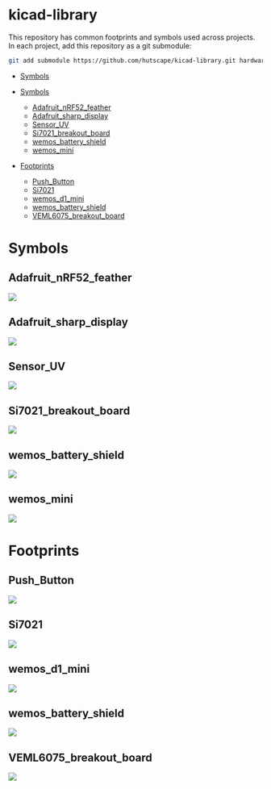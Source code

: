 # kicad-library

This repository has common footprints and symbols used across projects. In each project, add this repository as a git submodule:

```sh
git add submodule https://github.com/hutscape/kicad-library.git hardware/library
```

<!-- START doctoc generated TOC please keep comment here to allow auto update -->
<!-- DON'T EDIT THIS SECTION, INSTEAD RE-RUN doctoc TO UPDATE -->
- [Symbols](#symbols)

- [Symbols](#symbols)
  - [Adafruit_nRF52_feather](#adafruit_nrf52_feather)
  - [Adafruit_sharp_display](#adafruit_sharp_display)
  - [Sensor_UV](#sensor_uv)
  - [Si7021_breakout_board](#si7021_breakout_board)
  - [wemos_battery_shield](#wemos_battery_shield)
  - [wemos_mini](#wemos_mini)
- [Footprints](#footprints)
  - [Push_Button](#push_button)
  - [Si7021](#si7021)
  - [wemos_d1_mini](#wemos_d1_mini)
  - [wemos_battery_shield](#wemos_battery_shield-1)
  - [VEML6075_breakout_board](#veml6075_breakout_board)

<!-- END doctoc generated TOC please keep comment here to allow auto update -->

# Symbols

## Adafruit_nRF52_feather

![](images/symbols/Adafruit_nRF52_feather.png)

## Adafruit_sharp_display

![](images/symbols/Adafruit_sharp_display.png)

## Sensor_UV

![](images/symbols/Sensor_UV.png)

## Si7021_breakout_board

![](images/symbols/Si7021_breakout_board.png)

## wemos_battery_shield

![](images/symbols/wemos_battery_shield.png)

## wemos_mini

![](images/symbols/wemos_mini.png)

# Footprints

## Push_Button

![](images/footprints/Push_Button.png)

## Si7021

![](images/footprints/Si7021.png)

## wemos_d1_mini

![](images/footprints/wemos_d1_mini.png)

## wemos_battery_shield

![](images/footprints/wemos_battery_shield.png)

## VEML6075_breakout_board

![](images/footprint/VEML6075_breakout_board.png)
